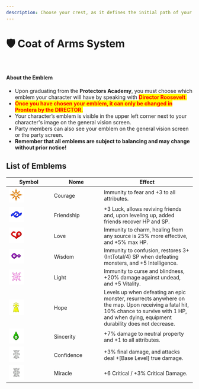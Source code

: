 ```yaml
---
description: Choose your crest, as it defines the initial path of your class.
---
```


# 🛡️ Coat of Arms System

<figure><img src="../.gitbook/assets/image (537).png" alt="" width="375"><figcaption></figcaption></figure>

#### **About the Emblem**

* Upon graduating from the **Protectors Academy**, you must choose which emblem your character will have by speaking with <mark style="color:red;">**Director Roosevelt**</mark><mark style="color:orange;">.</mark>
* <mark style="color:red;">**Once you have chosen your emblem, it can only be changed in Prontera by the DIRECTOR.**</mark>
* Your character’s emblem is visible in the upper left corner next to your character's image on the general vision screen.
* Party members can also see your emblem on the general vision screen or the party screen.
* **Remember that all emblems are subject to balancing and may change without prior notice!**

## **List of Emblems**

<table><thead><tr><th width="108">Symbol</th><th width="121">Nome</th><th>Effect</th></tr></thead><tbody><tr><td><img src="../.gitbook/assets/CREST_COURAGE.png" alt=""></td><td>Courage</td><td>Immunity to fear and +3 to all attributes.</td></tr><tr><td><img src="../.gitbook/assets/CREST_FRIENDSHIP.png" alt=""></td><td>Friendship</td><td>+3 Luck, allows reviving friends and, upon leveling up, added friends recover HP and SP.</td></tr><tr><td><img src="../.gitbook/assets/CREST_LOVE.png" alt=""></td><td>Love</td><td>Immunity to charm, healing from any source is 25% more effective, and +5% max HP.</td></tr><tr><td><img src="../.gitbook/assets/CREST_KNOWLEDGE.png" alt=""></td><td>Wisdom</td><td>Immunity to confusion, restores 3+(IntTotal/4) SP when defeating monsters, and +5 Intelligence.</td></tr><tr><td><img src="../.gitbook/assets/CREST_LIGHT.png" alt=""></td><td>Light</td><td>Immunity to curse and blindness, +20% damage against undead, and +5 Vitality.</td></tr><tr><td><img src="../.gitbook/assets/CREST_HOPE.png" alt=""></td><td>Hope</td><td>Levels up when defeating an epic monster, resurrects anywhere on the map. Upon receiving a fatal hit, 10% chance to survive with 1 HP, and when dying, equipment durability does not decrease.</td></tr><tr><td><img src="../.gitbook/assets/CREST_SINCERITY.png" alt=""></td><td>Sincerity</td><td>+7% damage to neutral property and +1 to all attributes.</td></tr><tr><td><img src="../.gitbook/assets/CREST_RELIABILITY.png" alt=""></td><td>Confidence</td><td>+3% final damage, and attacks deal +[Base Level] true damage.</td></tr><tr><td><img src="../.gitbook/assets/CREST_RELIABILITY.png" alt=""></td><td>Miracle</td><td>+6 Critical / +3% Critical Damage.</td></tr></tbody></table>
